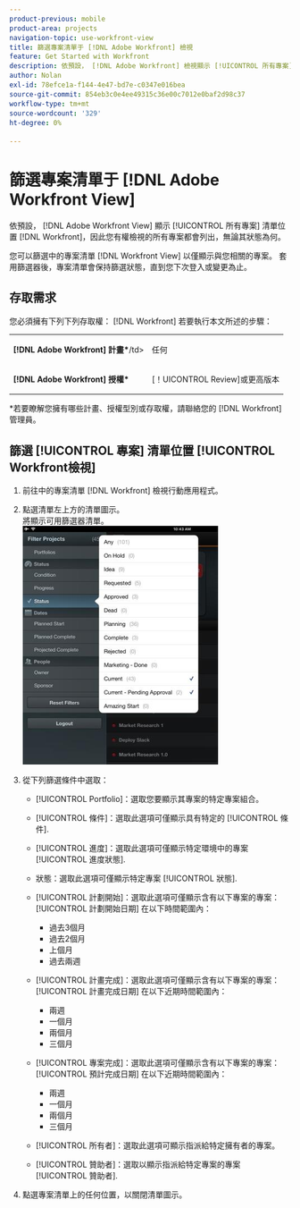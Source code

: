 ```yaml
---
product-previous: mobile
product-area: projects
navigation-topic: use-workfront-view
title: 篩選專案清單于 [!DNL Adobe Workfront] 檢視
feature: Get Started with Workfront
description: 依預設， [!DNL Adobe Workfront] 檢視顯示 [!UICONTROL 所有專案] 清單位置 [!DNL Workfront]，因此您有權檢視的所有專案都會列出，無論其狀態為何。
author: Nolan
exl-id: 78efce1a-f144-4e47-bd7e-c0347e016bea
source-git-commit: 854eb3c0e4ee49315c36e00c7012e0baf2d98c37
workflow-type: tm+mt
source-wordcount: '329'
ht-degree: 0%

---
```


# 篩選專案清單于 [!DNL Adobe Workfront View]

依預設， [!DNL Adobe Workfront View] 顯示 [!UICONTROL 所有專案] 清單位置 [!DNL Workfront]，因此您有權檢視的所有專案都會列出，無論其狀態為何。

您可以篩選中的專案清單 [!DNL Workfront View] 以僅顯示與您相關的專案。 套用篩選器後，專案清單會保持篩選狀態，直到您下次登入或變更為止。

## 存取需求

您必須擁有下列下列存取權： [!DNL Workfront] 若要執行本文所述的步驟：

<table style="table-layout:auto"> 
 <col> 
 </col> 
 <col> 
 </col> 
 <tbody> 
  <tr> 
   <td role="rowheader"><strong>[!DNL Adobe Workfront] 計畫*</strong>/td&gt; 
   <td> <p>任何</p> </td> 
  </tr> 
  <tr> 
   <td role="rowheader"><strong>[!DNL Adobe Workfront] 授權*</strong></td> 
   <td> <p>[！UICONTROL Review]或更高版本</p> </td> 
  </tr> 
 </tbody> 
</table>

&#42;若要瞭解您擁有哪些計畫、授權型別或存取權，請聯絡您的 [!DNL Workfront] 管理員。

## 篩選 [!UICONTROL 專案] 清單位置 [!UICONTROL Workfront檢視]

1. 前往中的專案清單 [!DNL Workfront] 檢視行動應用程式。
1. 點選清單左上方的清單圖示。\
   將顯示可用篩選器清單。\
   ![WF_View_filters_050621.jpg](assets/wf-view-filters-050621-350x427.jpg)

1. 從下列篩選條件中選取：

   * [!UICONTROL Portfolio]：選取您要顯示其專案的特定專案組合。
   * [!UICONTROL 條件]：選取此選項可僅顯示具有特定的 [!UICONTROL 條件].
   * [!UICONTROL 進度]：選取此選項可僅顯示特定環境中的專案 [!UICONTROL 進度狀態].
   * 狀態：選取此選項可僅顯示特定專案 [!UICONTROL 狀態].
   * [!UICONTROL 計劃開始]：選取此選項可僅顯示含有以下專案的專案： [!UICONTROL 計劃開始日期] 在以下時間範圍內：

      * 過去3個月
      * 過去2個月
      * 上個月
      * 過去兩週
   * [!UICONTROL 計畫完成]：選取此選項可僅顯示含有以下專案的專案： [!UICONTROL 計畫完成日期] 在以下近期時間範圍內：

      * 兩週
      * 一個月
      * 兩個月
      * 三個月
   * [!UICONTROL 專案完成]：選取此選項可僅顯示含有以下專案的專案： [!UICONTROL 預計完成日期] 在以下近期時間範圍內：

      * 兩週
      * 一個月
      * 兩個月
      * 三個月
   * [!UICONTROL 所有者]：選取此選項可顯示指派給特定擁有者的專案。
   * [!UICONTROL 贊助者]：選取以顯示指派給特定專案的專案 [!UICONTROL 贊助者].




1. 點選專案清單上的任何位置，以關閉清單圖示。
